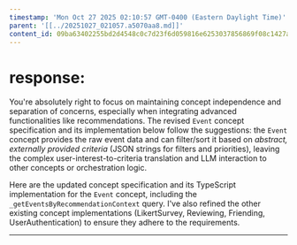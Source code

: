 ```yaml
---
timestamp: 'Mon Oct 27 2025 02:10:57 GMT-0400 (Eastern Daylight Time)'
parent: '[[../20251027_021057.a5070aa8.md]]'
content_id: 09ba63402255bd2d4548c0c7d23f6d059816e6253037856869f08c1427a00fdc
---
```


# response:

You're absolutely right to focus on maintaining concept independence and separation of concerns, especially when integrating advanced functionalities like recommendations. The revised `Event` concept specification and its implementation below follow the suggestions: the `Event` concept provides the raw event data and can filter/sort it based on *abstract, externally provided criteria* (JSON strings for filters and priorities), leaving the complex user-interest-to-criteria translation and LLM interaction to other concepts or orchestration logic.

Here are the updated concept specification and its TypeScript implementation for the `Event` concept, including the `_getEventsByRecommendationContext` query. I've also refined the other existing concept implementations (LikertSurvey, Reviewing, Friending, UserAuthentication) to ensure they adhere to the requirements.

***
